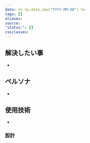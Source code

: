 ```yaml
---
date: <% tp.date.now("YYYY-MM-DD") %>
tags: []
aliases: 
source:
"status:": []
cssclasses:
---
```



## 解決したい事

- 

## ペルソナ

- 

## 使用技術

- 

### 設計